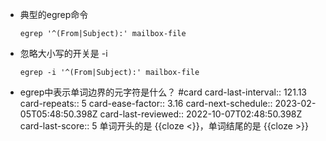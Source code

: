 - 典型的egrep命令
  
  ``` shell
  egrep '^(From|Subject):' mailbox-file
  ```
- 忽略大小写的开关是 -i
  
  ``` shell
  egrep -i '^(From|Subject):' mailbox-file
  ```
- egrep中表示单词边界的元字符是什么？ #card
  card-last-interval:: 121.13
  card-repeats:: 5
  card-ease-factor:: 3.16
  card-next-schedule:: 2023-02-05T05:48:50.398Z
  card-last-reviewed:: 2022-10-07T02:48:50.398Z
  card-last-score:: 5
  单词开头的是 {{cloze \<}}，单词结尾的是 {{cloze \>}}